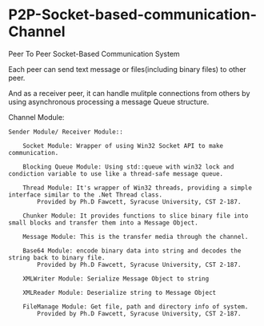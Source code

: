 P2P-Socket-based-communication-Channel
======================================

Peer To Peer Socket-Based Communication System

Each peer can send text message or files(including binary files) to other peer.

And as a receiver peer, it can handle mulitple connections from others by using asynchronous processing a message Queue structure.

Channel Module:

	Sender Module/ Receiver Module::
	
		Socket Module: Wrapper of using Win32 Socket API to make communication.
		
		Blocking Queue Module: Using std::queue with win32 lock and condiction variable to use like a thread-safe message queue.
		
		Thread Module: It's wrapper of Win32 threads, providing a simple interface similar to the .Net Thread class. 
			Provided by Ph.D Fawcett, Syracuse University, CST 2-187.  
			
		Chunker Module: It provides functions to slice binary file into small blocks and transfer them into a Message Object.
		
		Message Module: This is the transfer media through the channel.
		
		Base64 Module: encode binary data into string and decodes the string back to binary file.
			Provided by Ph.D Fawcett, Syracuse University, CST 2-187. 
			
		XMLWriter Module: Serialize Message Object to string 
		
		XMLReader Module: Deserialize string to Message Object
		
		FileManage Module: Get file, path and directory info of system. 
			Provided by Ph.D Fawcett, Syracuse University, CST 2-187. 
	
